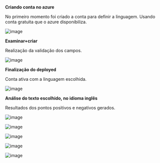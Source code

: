 **Criando conta no azure**

No primeiro momento foi criado a conta para definir a linguagem. Usando conta gratuita que o azure disponibiliza.

![image](https://github.com/user-attachments/assets/c83f7536-7a46-4302-96d6-d029836fa992)

**Examinar+criar**

Realização da validação dos campos.

![image](https://github.com/user-attachments/assets/635d2583-0acc-4340-9608-9f35a820926a)

**Finalização do deployed**

Conta ativa com a linguagem escolhida.

![image](https://github.com/user-attachments/assets/1c35032e-fda6-4c09-a23a-d7f2e663659e)

**Análise do texto escolhido, no idioma inglês**

Resultados dos pontos positivos e negativos gerados.

![image](https://github.com/user-attachments/assets/b850ff7d-7eb9-4dc6-ba67-37f90b4146c9)

![image](https://github.com/user-attachments/assets/a0e89217-3754-40ac-ae09-782e2716dea0)

![image](https://github.com/user-attachments/assets/097e44ee-71c7-4986-af53-352732ceb75e)

![image](https://github.com/user-attachments/assets/5b840312-70bf-48e6-8e19-bafd728c6be3)

![image](https://github.com/user-attachments/assets/8b5420d8-eb37-419e-aa3d-1a6f5a2eced2)



